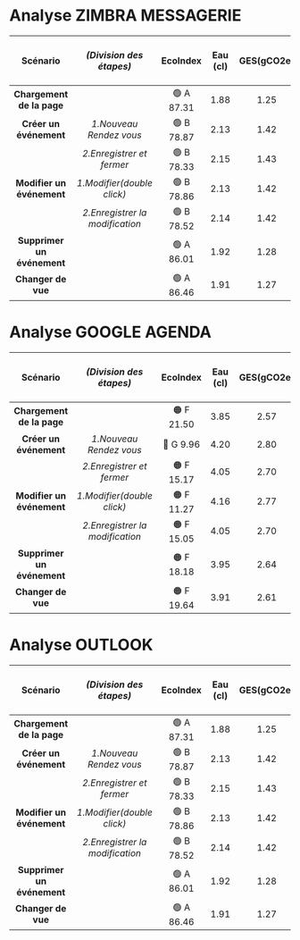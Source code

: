 # Analyse ZIMBRA MESSAGERIE

|        **Scénario**        |     _(Division des étapes)_     | **EcoIndex** | **Eau (cl)** | **GES(gCO2e)** | **Taille du DOM** | **Requêtes** | **Taille de la page (Ko)** |
|:--------------------------:|:-------------------------------:|:------------:|:------------:|:--------------:|:-----------------:|:------------:|:--------------------------:|
| **Chargement de la page**  |                                 |   🟢 A 87.31   |     1.88     |      1.25      |        231        |       4      |              2             |
| **Créer un événement**     | _1.Nouveau Rendez vous_         |   🟢 B 78.87   |     2.13     |      1.42      |        231        |      17      |            1272            |
|                            | _2.Enregistrer et fermer_       |   🟢 B 78.33   |     2.15     |      1.43      |        231        |      20      |            1282            |
| **Modifier un événement**  | _1.Modifier(double click)_      |   🟢 B 78.86   |     2.13     |      1.42      |        231        |      17      |            1274            |
|                            | _2.Enregistrer la modification_ |   🟢 B 78.52   |     2.14     |      1.42      |        231        |      19      |            1277            |
| **Supprimer un événement** |                                 |   🟢 A 86.01   |     1.92     |      1.28      |        231        |      11      |             71             |
| **Changer de vue**         |                                 |   🟢 A 86.46   |     1.91     |      1.27      |        231        |       8      |             60             |



# Analyse GOOGLE AGENDA

|        **Scénario**        |     _(Division des étapes)_     | **EcoIndex** | **Eau (cl)** | **GES(gCO2e)** | **Taille du DOM** | **Requêtes** | **Taille de la page (Ko)** |
|:--------------------------:|:-------------------------------:|:------------:|:------------:|:--------------:|:-----------------:|:------------:|:--------------------------:|
| **Chargement de la page**  |                                 |    🟠 F 21.50   |     3.85     |      2.57      |        1193       |      117     |            11686           |
| **Créer un événement**     | _1.Nouveau Rendez vous_         |    🔴 G 9.96    |     4.20     |      2.80      |        3793       |      153     |            6769            |
|                            | _2.Enregistrer et fermer_       |    🟠 F 15.17   |     4.05     |      2.70      |        1268       |      185     |            6782            |
| **Modifier un événement**  | _1.Modifier(double click)_      |    🟠 F 11.27   |     4.16     |      2.77      |        1855       |      161     |            12905           |
|                            | _2.Enregistrer la modification_ |    🟠 F 15.05   |     4.05     |      2.70      |        1219       |      192     |            12909           |
| **Supprimer un événement** |                                 |    🟠 F 18.18   |     3.95     |      2.64      |        1192       |      147     |            11802           |
| **Changer de vue**         |                                 |    🟠 F 19.64   |     3.91     |      2.61      |        1155       |      138     |            11586           |

# Analyse OUTLOOK

|        **Scénario**        |     _(Division des étapes)_     | **EcoIndex** | **Eau (cl)** | **GES(gCO2e)** | **Taille du DOM** | **Requêtes** | **Taille de la page (Ko)** |
|:--------------------------:|:-------------------------------:|:------------:|:------------:|:--------------:|:-----------------:|:------------:|:--------------------------:|
| **Chargement de la page**  |                                 |   🟢 A 87.31   |     1.88     |      1.25      |        231        |       4      |              2             |
| **Créer un événement**     | _1.Nouveau Rendez vous_         |   🟢 B 78.87   |     2.13     |      1.42      |        231        |      17      |            1272            |
|                            | _2.Enregistrer et fermer_       |   🟢 B 78.33   |     2.15     |      1.43      |        231        |      20      |            1282            |
| **Modifier un événement**  | _1.Modifier(double click)_      |   🟢 B 78.86   |     2.13     |      1.42      |        231        |      17      |            1274            |
|                            | _2.Enregistrer la modification_ |   🟢 B 78.52   |     2.14     |      1.42      |        231        |      19      |            1277            |
| **Supprimer un événement** |                                 |   🟢 A 86.01   |     1.92     |      1.28      |        231        |      11      |             71             |
| **Changer de vue**         |                                 |   🟢 A 86.46   |     1.91     |      1.27      |        231        |       8      |             60             |

